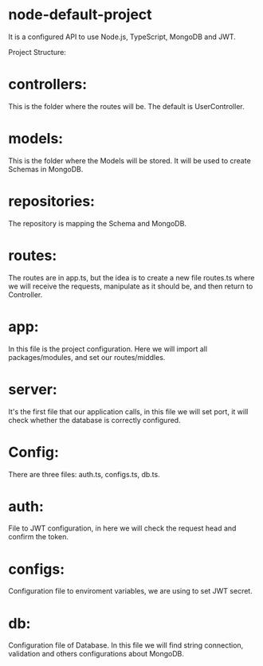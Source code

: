 # node-default-project

It is a configured API to use Node.js, TypeScript, MongoDB and JWT.

Project Structure:

# controllers: 
  This is the folder where the routes will be. The default is UserController.

# models:
  This is the folder where the Models will be stored. It will be used to create Schemas in MongoDB.

# repositories:
  The repository is mapping the Schema and MongoDB.

# routes:
  The routes are in app.ts, but the idea is to create a new file routes.ts where we will  receive the requests, manipulate as it             should be, and then return to Controller.

# app:
  In this file is the project configuration. Here we will import all packages/modules, and set our routes/middles.

# server:
  It's the first file that our application calls, in this file we will set port, it will check whether the database is correctly             configured.

# Config:
  There are three files: auth.ts, configs.ts, db.ts.

# auth:
  File to JWT configuration, in here we will check the request head and confirm the token.

# configs:
  Configuration file to enviroment variables, we are using to set JWT secret.

# db:
  Configuration file of Database. In this file we will find string connection, validation and others configurations about MongoDB.

